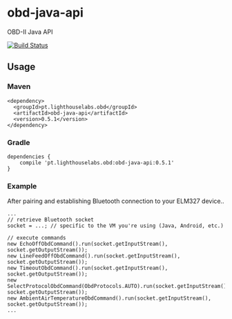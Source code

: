 obd-java-api
============

OBD-II Java API

[![Build Status](https://drone.io/github.com/pires/obd-java-api/status.png)](https://drone.io/github.com/pires/obd-java-api/latest)

## Usage ##

### Maven ###
```
<dependency>
  <groupId>pt.lighthouselabs.obd</groupId>
  <artifactId>obd-java-api</artifactId>
  <version>0.5.1</version>
</dependency>
```

### Gradle ###
```
dependencies {
    compile 'pt.lighthouselabs.obd:obd-java-api:0.5.1'
}
```

### Example ###

After pairing and establishing Bluetooth connection to your ELM327 device..
```
...
// retrieve Bluetooth socket
socket = ...; // specific to the VM you're using (Java, Android, etc.)

// execute commands
new EchoOffObdCommand().run(socket.getInputStream(), socket.getOutputStream());
new LineFeedOffObdCommand().run(socket.getInputStream(), socket.getOutputStream());
new TimeoutObdCommand().run(socket.getInputStream(), socket.getOutputStream());
new SelectProtocolObdCommand(ObdProtocols.AUTO).run(socket.getInputStream(), socket.getOutputStream());
new AmbientAirTemperatureObdCommand().run(socket.getInputStream(), socket.getOutputStream());
...
```
